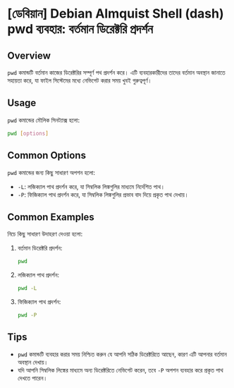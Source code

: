 # [ডেবিয়ান] Debian Almquist Shell (dash) pwd ব্যবহার: বর্তমান ডিরেক্টরি প্রদর্শন

## Overview
`pwd` কমান্ডটি বর্তমান কাজের ডিরেক্টরির সম্পূর্ণ পথ প্রদর্শন করে। এটি ব্যবহারকারীদের তাদের বর্তমান অবস্থান জানাতে সহায়তা করে, যা ফাইল সিস্টেমের মধ্যে নেভিগেট করার সময় খুবই গুরুত্বপূর্ণ।

## Usage
`pwd` কমান্ডের মৌলিক সিনট্যাক্স হলো:

```bash
pwd [options]
```

## Common Options
`pwd` কমান্ডের জন্য কিছু সাধারণ অপশন হলো:

- `-L`: লজিক্যাল পাথ প্রদর্শন করে, যা সিম্বলিক লিঙ্কগুলির মাধ্যমে নির্দেশিত পাথ।
- `-P`: ফিজিক্যাল পাথ প্রদর্শন করে, যা সিম্বলিক লিঙ্কগুলির প্রভাব বাদ দিয়ে প্রকৃত পাথ দেখায়।

## Common Examples
নিচে কিছু সাধারণ উদাহরণ দেওয়া হলো:

1. বর্তমান ডিরেক্টরি প্রদর্শন:
   ```bash
   pwd
   ```

2. লজিক্যাল পাথ প্রদর্শন:
   ```bash
   pwd -L
   ```

3. ফিজিক্যাল পাথ প্রদর্শন:
   ```bash
   pwd -P
   ```

## Tips
- `pwd` কমান্ডটি ব্যবহার করার সময় নিশ্চিত করুন যে আপনি সঠিক ডিরেক্টরিতে আছেন, কারণ এটি আপনার বর্তমান অবস্থান দেখায়।
- যদি আপনি সিম্বলিক লিঙ্কের মাধ্যমে অন্য ডিরেক্টরিতে নেভিগেট করেন, তবে `-P` অপশন ব্যবহার করে প্রকৃত পাথ দেখতে পারেন।